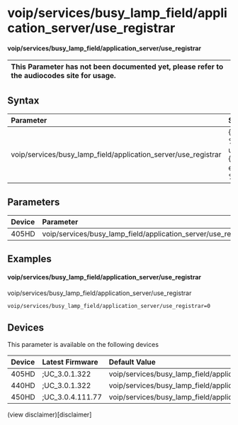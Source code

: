 ﻿---
description: voip/services/busy_lamp_field/application_server/use_registrar
search:
    keywords: ['voip','services','busy_lamp_field','application_server','use_registrar']
---

# voip/services/busy_lamp_field/application_server/use_registrar

#### voip/services/busy_lamp_field/application_server/use_registrar


| This Parameter has not been documented yet, please refer to the audiocodes site for usage.  |
| :--- |

## Syntax
| Parameter | Syntax |
| :--- | :--- |
|voip/services/busy_lamp_field/application_server/use_registrar | {% raw %} undefined {% endraw %} |

## Parameters
|Device|Parameter|value|Description|
|:---|:---|:---|:---|
| 405HD | voip/services/busy_lamp_field/application_server/use_registrar |  |  |

## Examples
#### voip/services/busy_lamp_field/application_server/use_registrar

voip/services/busy_lamp_field/application_server/use_registrar

```
voip/services/busy_lamp_field/application_server/use_registrar=0
```

## Devices
This parameter is available on the following devices

| Device | Latest Firmware | Default Value |
|:---|:---|:---|
| 405HD | ;UC_3.0.1.322 | voip/services/busy_lamp_field/application_server/use_registrar=0 
| 440HD | ;UC_3.0.1.322 | voip/services/busy_lamp_field/application_server/use_registrar=0 
| 450HD | ;UC_3.0.4.111.77 | voip/services/busy_lamp_field/application_server/use_registrar=0 

(view disclaimer)[disclaimer]
